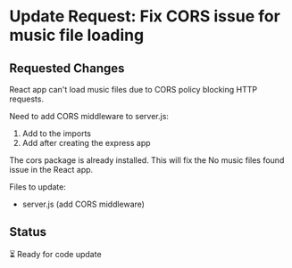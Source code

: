 # Update Request: Fix CORS issue for music file loading

## Requested Changes
React app can't load music files due to CORS policy blocking HTTP requests.

Need to add CORS middleware to server.js:

1. Add  to the imports
2. Add  after creating the express app

The cors package is already installed. This will fix the No music files found issue in the React app.

Files to update:
- server.js (add CORS middleware)

## Status
⏳ Ready for code update
